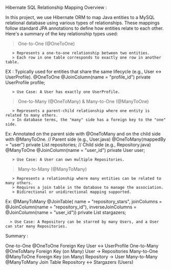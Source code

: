 Hibernate SQL Relationship Mapping Overview :

In this project, we use Hibernate ORM to map Java entities to a MySQL relational database using various types of relationships. These mappings follow standard JPA annotations to define how entities relate to each other. Here's a summary of the key relationship types used:

 >  One-to-One (@OneToOne)

       > Represents a one-to-one relationship between two entities.
       > Each row in one table corresponds to exactly one row in another table.
       
 EX : Typically used for entities that share the same lifecycle (e.g., User ↔ UserProfile).
      @OneToOne
      @JoinColumn(name = "profile_id")
      private UserProfile profile; 
         
       > Use Case: A User has exactly one UserProfile.

  >  One-to-Many (@OneToMany) & Many-to-One (@ManyToOne)
 
       > Represents a parent-child relationship where one entity is related to many others.
       > In database terms, the "many" side has a foreign key to the "one" side.

   Ex: Annotated on the parent side with @OneToMany and on the child side with @ManyToOne.
       // Parent side (e.g., User.java)
       @OneToMany(mappedBy = "user")
       private List<Repository> repositories;
       // Child side (e.g., Repository.java)
       @ManyToOne
       @JoinColumn(name = "user_id")
       private User user;
       
       > Use Case: A User can own multiple Repositories.

   >  Many-to-Many (@ManyToMany)

       > Represents a relationship where many entities can be related to many others.
       > Requires a join table in the database to manage the association.
       > Bidirectional or unidirectional mapping supported.
  Ex:
      @ManyToMany
      @JoinTable(
      name = "repository_stars",
      joinColumns = @JoinColumn(name = "repository_id"),
      inverseJoinColumns = @JoinColumn(name = "user_id"))
      private List<User> stargazers;
      
      > Use Case: A Repository can be starred by many Users, and a User can star many Repositories.

Summary :

One-to-One	@OneToOne	Foreign Key	User ↔ UserProfile
One-to-Many	@OneToMany	Foreign Key (on Many)	User → Repositories
Many-to-One	@ManyToOne	Foreign Key (on Many)	Repository → User
Many-to-Many	@ManyToMany	Join Table	Repository ↔ Stargazers (Users)
